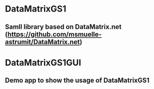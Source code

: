 # DataMatrixGS1
## Samll library based on DataMatrix.net (https://github.com/msmuelle-astrumit/DataMatrix.net)

# DataMatrixGS1GUI
## Demo app to show the usage of DataMatrixGS1